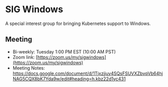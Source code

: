 # SIG Windows

A special interest group for bringing Kubernetes support to Windows.

## Meeting
* Bi-weekly: Tuesday 1:00 PM EST (10:00 AM PST)
* Zoom link: [https://zoom.us/my/sigwindows](https://zoom.us/my/sigwindows)
* Meeting Notes: https://docs.google.com/document/d/1Tjxzjjuy4SQsFSUVXZbvqVb64hjNAG5CQX8bK7Yda9w/edit#heading=h.kbz22d1yc431 


